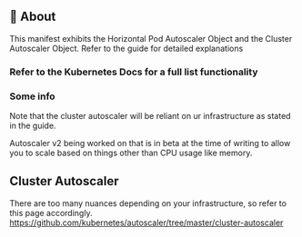## 🧐 About <a name = "about"></a>
This manifest exhibits the Horizontal Pod Autoscaler Object and the Cluster Autoscaler Object. Refer to the guide for detailed explanations

### Refer to the Kubernetes Docs for a full list functionality

### Some info
Note that the cluster autoscaler will be reliant on ur infrastructure as stated in the guide.

Autoscaler v2 being worked on that is in beta at the time of writing to allow you to scale based on things other than CPU usage like memory.

## Cluster Autoscaler
There are too many nuances depending on your infrastructure, so refer to this page accordingly.
https://github.com/kubernetes/autoscaler/tree/master/cluster-autoscaler
